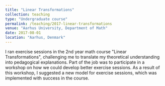 ```yaml
---
title: "Linear Transformations"
collection: teaching
type: "Undergraduate course"
permalink: /teaching/2017-linear-transformations
venue: "Aarhus University, Department of Math"
date: 2017-08-01
location: "Aarhus, Denmark"
---
```


I ran exercise sessions in the 2nd year math course "Linear Transformations", challenging me to translate my theoretical understanding into pedagogical explanations. Part of the job was to participate in a workshop on how we could develop better exercise sessions. As a result of this workshop, I suggested a new model for exercise sessions, which was implemented with success in the course.
